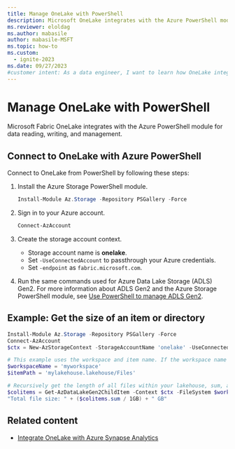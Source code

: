 ```yaml
---
title: Manage OneLake with PowerShell
description: Microsoft OneLake integrates with the Azure PowerShell module for data reading, writing, and management.
ms.reviewer: eloldag
ms.author: mabasile
author: mabasile-MSFT
ms.topic: how-to
ms.custom:
  - ignite-2023
ms.date: 09/27/2023
#customer intent: As a data engineer, I want to learn how OneLake integrates with Azure PowerShell so I can read, write, and manage data in OneLake with the Azure PowerShell module.
---
```


# Manage OneLake with PowerShell

Microsoft Fabric OneLake integrates with the Azure PowerShell module for data reading, writing, and management.

## Connect to OneLake with Azure PowerShell

Connect to OneLake from PowerShell by following these steps:

1. Install the Azure Storage PowerShell module.

    ```powershell
    Install-Module Az.Storage -Repository PSGallery -Force
    ```

1. Sign in to your Azure account.

    ```powershell
    Connect-AzAccount
    ```

1. Create the storage account context.
   - Storage account name is **onelake**.
   - Set `-UseConnectedAccount` to passthrough your Azure credentials.
   - Set `-endpoint` as `fabric.microsoft.com`.

1. Run the same commands used for Azure Data Lake Storage (ADLS) Gen2. For more information about ADLS Gen2 and the Azure Storage PowerShell module, see [Use PowerShell to manage ADLS Gen2](/azure/storage/blobs/data-lake-storage-directory-file-acl-powershell).

## Example: Get the size of an item or directory

```powershell
Install-Module Az.Storage -Repository PSGallery -Force
Connect-AzAccount
$ctx = New-AzStorageContext -StorageAccountName 'onelake' -UseConnectedAccount -endpoint 'fabric.microsoft.com' 

# This example uses the workspace and item name. If the workspace name does not meet Azure Storage naming criteria (no special characters), you can use GUIDs instead.
$workspaceName = 'myworkspace'
$itemPath = 'mylakehouse.lakehouse/Files'

# Recursively get the length of all files within your lakehouse, sum, and convert to GB.
$colitems = Get-AzDataLakeGen2ChildItem -Context $ctx -FileSystem $workspaceName -Path $itemPath -Recurse -FetchProperty | Measure-Object -property Length -sum
"Total file size: " + ($colitems.sum / 1GB) + " GB"
```

## Related content

- [Integrate OneLake with Azure Synapse Analytics](onelake-azure-synapse-analytics.md)
